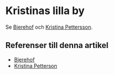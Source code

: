 # Kristinas lilla by

Se [Bjerehof](bjerehof) och [Kristina Pettersson](kristina%20pettersson).

## Referenser till denna artikel

* [Bjerehof](bjerehof)
* [Kristina Petterson](kristina%20pettersson)
